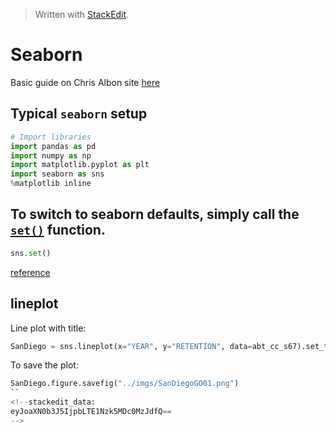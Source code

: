 > Written with [StackEdit](https://stackedit.io/).

# Seaborn

Basic guide on Chris Albon site [here](https://chrisalbon.com/python/data_wrangling/pandas_with_seaborn/) 

## Typical `seaborn` setup

```python
# Import libraries
import pandas as pd
import numpy as np
import matplotlib.pyplot as plt
import seaborn as sns
%matplotlib inline
```

## To switch to seaborn defaults, simply call the [`set()`](https://seaborn.pydata.org/generated/seaborn.set.html#seaborn.set "seaborn.set") function.

```python
sns.set()
```
[reference](https://seaborn.pydata.org/tutorial/aesthetics.html)

## lineplot
Line plot with title:
```python
SanDiego = sns.lineplot(x="YEAR", y="RETENTION", data=abt_cc_s67).set_title("CC Retention by Year for S67 - San Diego GO (SC)")
```
To save the plot:
```python
SanDiego.figure.savefig("../imgs/SanDiegoGO01.png")
``
<!--stackedit_data:
eyJoaXN0b3J5IjpbLTE1Nzk5MDc0MzJdfQ==
-->
